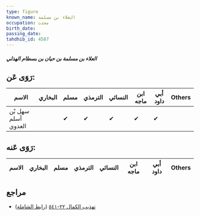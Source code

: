 ```yaml
---
type: figure
known_name: العلاء بن مسلمة
occupation: محدث
birth_date:
passing_date:
tahdhib_id: 4587
---
```

##### العلاء بن مسلمة بن حيان بن بسطام الهذلي

## رَوَى عَن:
| الاسم               | البخاري | مسلم | الترمذي | النسائي | ابن ماجه | أبي داود | Others |
| ------------------- | ------- | ---- | ------- | ------- | -------- | -------- | ------ |
| سهل بْن أسلم العدوي |         | ✔    | ✔       | ✔       | ✔        | ✔        |        |
## رَوَى عَنه:
| الاسم | البخاري | مسلم | الترمذي | النسائي | ابن ماجه | أبي داود | Others |
| ----- | ------- | ---- | ------- | ------- | -------- | -------- | ------ |
## مراجع
- [تهذيب الكمال ٢٢-٥٤١](obsidian://open?vault=Tahdhib-al-Kamal&file=Figures/٤٥٨٧-العلاء%20بن%20مسلمة%20بن%20حيان%20بن%20بسطام%20الهذلي) ([رابط الشاملة](https://shamela.ws/book/3722/11794))